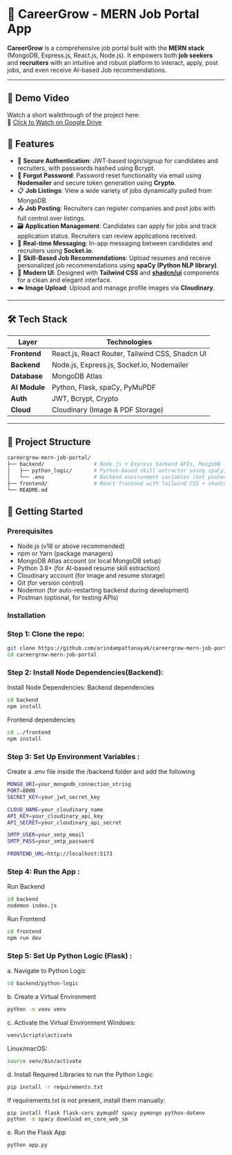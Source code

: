 # 💼 CareerGrow - MERN Job Portal App

**CareerGrow** is a comprehensive job portal built with the **MERN stack** (MongoDB, Express.js, React.js, Node.js). It empowers both **job seekers** and **recruiters** with an intuitive and robust platform to interact, apply, post jobs, and even receive AI-based Job recommendations.

---
## 🎥 Demo Video

Watch a short walkthrough of the project here:  
🔗 [Click to Watch on Google Drive](https://drive.google.com/file/d/1HHEq618IXJjfib7XnkUA93Am0lz9RT5-/view?usp=drive_link)

## 🚀 Features

- 🔐 **Secure Authentication**: JWT-based login/signup for candidates and recruiters, with passwords hashed using Bcrypt.
- 🔄 **Forgot Password**: Password reset functionality via email using **Nodemailer** and secure token generation using **Crypto**.
- 📋 **Job Listings**: View a wide variety of jobs dynamically pulled from MongoDB.
- 📤 **Job Posting**: Recruiters can register companies and post jobs with full control over listings.
- 🗃️ **Application Management**: Candidates can apply for jobs and track application status. Recruiters can review applications received.
- 🤝 **Real-time Messaging**: In-app messaging between candidates and recruiters using **Socket.io**.
- 🧠 **Skill-Based Job Recommendations**: Upload resumes and receive personalized job recommendations using **spaCy (Python NLP library)**.
- 🌈 **Modern UI**: Designed with **Tailwind CSS** and [**shadcn/ui**](https://ui.shadcn.com/docs/components) components for a clean and elegant interface.
- ☁️ **Image Upload**: Upload and manage profile images via **Cloudinary**.

---

## 🛠️ Tech Stack

| Layer         | Technologies                                                                           |
|---------------|----------------------------------------------------------------------------------------|
| **Frontend**  | React.js, React Router, Tailwind CSS, Shadcn UI                                       |
| **Backend**   | Node.js, Express.js, Socket.io, Nodemailer                          |
| **Database**  | MongoDB Atlas                                                                         |
| **AI Module** | Python, Flask, spaCy, PyMuPDF                                                          |
| **Auth**      | JWT, Bcrypt, Crypto                                                                    |
| **Cloud**     | Cloudinary (Image & PDF Storage)                                                             |

---

## 📁 Project Structure

```bash
careergrow-mern-job-portal/
├── backend/                # Node.js + Express backend APIs, MongoDB logic, and Python integration
│   ├── python_logic/       # Python-based skill extractor using spaCy, invoked via backend
│   └── .env                # Backend environment variables (not pushed to Git)
├── frontend/               # React frontend with Tailwind CSS + shadcn/ui
└── README.md
```
## 🚀 Getting Started

### Prerequisites

- Node.js (v18 or above recommended)
- npm or Yarn (package managers)
- MongoDB Atlas account (or local MongoDB setup)
- Python 3.8+ (for AI-based resume skill extraction)
- Cloudinary account (for image and resume storage)
- Git (for version control)
- Nodemon (for auto-restarting backend during development)
- Postman (optional, for testing APIs)

### Installation

### Step 1: Clone the repo:
   ```sh
   git clone https://github.com/arindampattanayak/careergrow-mern-job-portal.git
   cd careergrow-mern-job-portal
```
### Step 2: Install Node Dependencies(Backend):
Install Node Dependencies:
Backend dependencies
```sh
cd backend
npm install
```
Frontend dependencies
```sh
cd ../frontend
npm install
```
### Step 3: Set Up Environment Variables :
Create a .env file inside the /backend folder and add the following
```sh
MONGO_URI=your_mongodb_connection_string
PORT=8000
SECRET_KEY=your_jwt_secret_key

CLOUD_NAME=your_cloudinary_name
API_KEY=your_cloudinary_api_key
API_SECRET=your_cloudinary_api_secret

SMTP_USER=your_smtp_email
SMTP_PASS=your_smtp_password

FRONTEND_URL=http://localhost:5173
```
### Step 4: Run the App :
Run Backend
```sh
cd backend
nodemon index.js
```
Run Frontend
```sh
cd frontend
npm run dev
```
### Step 5: Set Up Python Logic (Flask) :
a. Navigate to Python Logic
```sh
cd backend/python-logic
```
b. Create a Virtual Environment
```sh
python -m venv venv
```
c. Activate the Virtual Environment
Windows:
```sh
venv\Scripts\activate
```
Linux/macOS:
```sh
source venv/bin/activate
```
d. Install Required Libraries to run the Python Logic
```sh
pip install -r requirements.txt
```
If requirements.txt is not present, install them manually:
```sh
pip install flask flask-cors pymupdf spacy pymongo python-dotenv
python -m spacy download en_core_web_sm
```
e. Run the Flask App
```sh
python app.py
```












